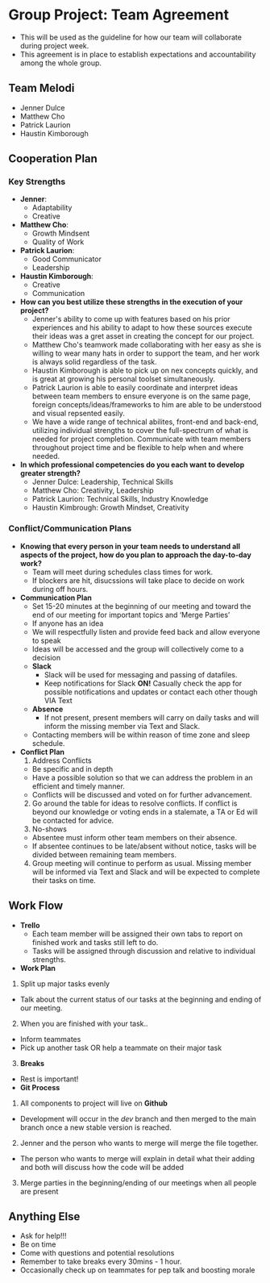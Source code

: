 # Group Project: Team Agreement
+ This will be used as the guideline for how our team will collaborate during project week.
+ This agreement is in place to establish expectations and accountability among the whole group.
## Team Melodi
+ Jenner Dulce
+ Matthew Cho
+ Patrick Laurion
+ Haustin Kimborough
## Cooperation Plan
### Key Strengths
+ **Jenner**:
  + Adaptability
  + Creative
+ **Matthew Cho**:
  + Growth Mindsent
  + Quality of Work
+ **Patrick Laurion**:
  + Good Communicator
  + Leadership
+ **Haustin Kimborough**:
  + Creative
  + Communication
+ **How can you best utilize these strengths in the execution of your project?**
  + Jenner's ability to come up with features based on his prior experiences and his ability to adapt to how these sources execute their ideas was a gret asset in creating the concept for our project.
  + Matthew Cho's teamwork made collaborating with her easy as she is willing to wear many hats in order to support the team, and her work is always solid regardless of the task.
  + Haustin Kimborough is able to pick up on nex concepts quickly, and is great at growing his personal toolset simultaneously.
  + Patrick Laurion is able to easily coordinate and interpret ideas between team members to ensure everyone is on the same page, foreign concepts/ideas/frameworks to him are able to be understood and visual repsented easily.
  + We have a wide range of technical abilites, front-end and back-end, utilizing individual strengths to cover the full-spectrum of what is needed for project completion. Communicate with team members throughout project time and be flexible to help when and where needed.
+ **In which professional competencies do you each want to develop greater strength?**
  + Jenner Dulce: Leadership, Technical Skills
  + Matthew Cho: Creativity, Leadership
  + Patrick Laurion: Technical Skills, Industry Knowledge
  + Haustin Kimbrough: Growth Mindset, Creativity
### Conflict/Communication Plans
+ **Knowing that every person in your team needs to understand all aspects of the project, how do you plan to approach the day-to-day work?**
  + Team will meet during schedules class times for work.
  + If blockers are hit, disucssions will take place to decide on work during off hours.
+ **Communication Plan**
  + Set 15-20 minutes at the beginning of our meeting and toward the end of our meeting for important topics and ‘Merge Parties’
  + If anyone has an idea
  + We will respectfully listen and provide feed back and allow everyone to speak
  + Ideas will be accessed and the group will collectively come to a decision
  + **Slack**
    + Slack will be used for messaging and passing of datafiles.
    + Keep notifications for Slack **ON!** Casually check the app for possible notifications and updates or contact each other though VIA Text
  + **Absence**
    + If not present, present members will carry on daily tasks and will inform the missing member via Text and Slack.
  + Contacting members will be within reason of time zone and sleep schedule.
+ **Conflict Plan**
  1. Address Conflicts
    + Be specific and in depth
    + Have a possible solution so that we can address the problem in an efficient and timely manner.
    + Conflicts will be discussed and voted on for further advancement.
  2. Go around the table for ideas to resolve conflicts. If conflict is beyond our knowledge or voting ends in a stalemate, a TA or Ed will be contacted for advice.
  3. No-shows
    + Absentee must inform other team members on their absence.
    + If absentee continues to be late/absent without notice, tasks will be divided between remaining team members.
  4. Group meeting will continue to perform as usual. Missing member will be informed via Text and Slack and will be expected to complete their tasks on time.
## **Work Flow**
+ **Trello**
  + Each team member will be assigned their own tabs to report on finished work and tasks still left to do.
  + Tasks will be assigned through discussion and relative to individual strengths.
+ **Work Plan**
1. Split up major tasks evenly
  + Talk about the current status of our tasks at the beginning and ending of our meeting.
2. When you are finished with your task..
  + Inform teammates
  + Pick up another task OR help a teammate on their major task
3. **Breaks**
  + Rest is important!
+ **Git Process**
1. All components to project will live on **Github**
  + Development will occur in the *dev* branch and then merged to the main branch once a new stable version is reached.
2. Jenner and the person who wants to merge will merge the file together.
  + The person who wants to merge will explain in detail what their adding and both will discuss how the code will be added
3. Merge parties in the beginning/ending of our meetings when all people are present
## **Anything Else**
+ Ask for help!!!
+ Be on time
+ Come with questions and potential resolutions
+ Remember to take breaks every 30mins - 1 hour.
+ Occasionally check up on teammates for pep talk and boosting morale

